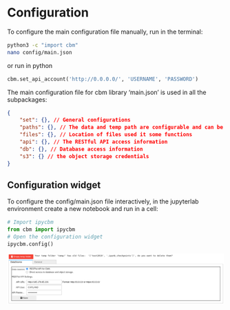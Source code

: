 # Configuration

To configure the main configuration file manually, run in the terminal:

```bash
python3 -c "import cbm"
nano config/main.json
```

or run in python
```python
cbm.set_api_account('http://0.0.0.0/', 'USERNAME', 'PASSWORD')
```

The main configuration file for cbm library ‘main.json’ is used in all the subpackages:

```json
{
    "set": {}, // General configurations
    "paths": {}, // The data and temp path are configurable and can be changed globally
    "files": {}, // Location of files used it some functions
    "api": {}, // The RESTful API access information
    "db": {}, // Database access information
    "s3": {} // the object storage credentials
}
```

## Configuration widget
To configure the config/main.json file interactively, in the jupyterlab environment create a new notebook and run in a cell:

```python
# Import ipycbm
from cbm import ipycbm
# Open the configuration widget
ipycbm.config() 
```
![](https://raw.githubusercontent.com/konanast/cbm_media/main/ipycbm_config_01.png)

